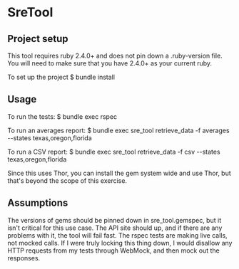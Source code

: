 # SreTool

## Project setup

  This tool requires ruby 2.4.0+ and does not pin down a .ruby-version file.
  You will need to make sure that you have 2.4.0+ as your current ruby.

  To set up the project
  $ bundle install

## Usage

  To run the tests:
  $ bundle exec rspec

  To run an averages report:
  $ bundle exec sre_tool retrieve_data -f averages --states texas,oregon,florida

  To run a CSV report:
  $ bundle exec sre_tool retrieve_data -f csv --states texas,oregon,florida

  Since this uses Thor, you can install the gem system wide and use Thor, but that's beyond the scope of this exercise.

## Assumptions

The versions of gems should be pinned down in sre_tool.gemspec, but it isn't critical for this use case.
The API site should up, and if there are any problems with it, the tool will fail fast.
The rspec tests are making live calls, not mocked calls.  If I were truly locking this thing down, I would disallow any HTTP requests from my tests through WebMock, and then mock out the responses.
